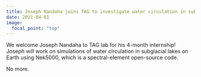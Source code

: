 ```yaml
---
title: Joseph Nandaha joins TAG to investigate water circulation in subglacial lakes
date: 2021-04-01
image:
  focal_point: "top"
---
```


We welcome Joseph Nandaha to TAG lab for his 4-month internship! Joseph will work on simulations of water circulation in subglacial lakes on Earth using Nek5000, which is a spectral-element open-source code. 

<!--more-->

No more.
